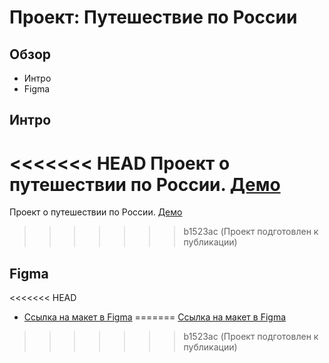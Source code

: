 # Проект: Путешествие по России

## Обзор
* Интро
* Figma

## Интро

<<<<<<< HEAD
Проект о путешествии по России. [Демо](https://makafonov.github.io/russian-travel)
=======
Проект о путешествии по России. [Демо](https://makafonov.github.io/russian-travel/)
>>>>>>> b1523ac (Проект подготовлен к публикации)

## Figma

<<<<<<< HEAD
* [Ссылка на макет в Figma](https://www.figma.com/file/5S2WSbEFL6awjVWJ0NWL8Q/Sprint-3_-Russia-_-desktop-mobile?node-id=28503%3A0)
=======
[Ссылка на макет в Figma](https://www.figma.com/file/5S2WSbEFL6awjVWJ0NWL8Q/Sprint-3_-Russia-_-desktop-mobile?node-id=28503%3A0)
>>>>>>> b1523ac (Проект подготовлен к публикации)
